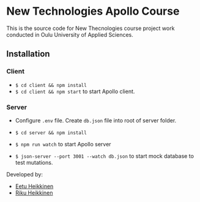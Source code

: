 # New Technologies Apollo Course

This is the source code for New Thecnologies course project work conducted in Oulu University of Applied Sciences.

## Installation

### Client

- `$ cd client && npm install`
- `$ cd client && npm start` to start Apollo client.

### Server

- Configure `.env` file. Create `db.json` file into root of server folder.

- `$ cd server && npm install`

- `$ npm run watch` to start Apollo server
- `$ json-server --port 3001 --watch db.json` to start mock database to test mutations.

Developed by:

- [Eetu Heikkinen](https://github.com/eetuhei)
- [Riku Heikkinen](https://github.com/rikuhei)
